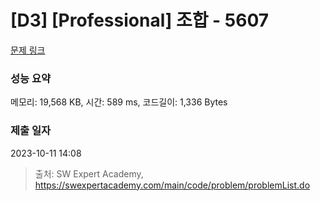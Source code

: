 # [D3] [Professional] 조합 - 5607 

[문제 링크](https://swexpertacademy.com/main/code/problem/problemDetail.do?contestProbId=AWXGKdbqczEDFAUo) 

### 성능 요약

메모리: 19,568 KB, 시간: 589 ms, 코드길이: 1,336 Bytes

### 제출 일자

2023-10-11 14:08



> 출처: SW Expert Academy, https://swexpertacademy.com/main/code/problem/problemList.do